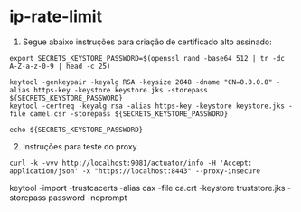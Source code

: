 # ip-rate-limit

1. Segue abaixo instruções para criação de certificado alto assinado: 

```
export SECRETS_KEYSTORE_PASSWORD=$(openssl rand -base64 512 | tr -dc A-Z-a-z-0-9 | head -c 25)

keytool -genkeypair -keyalg RSA -keysize 2048 -dname "CN=0.0.0.0" -alias https-key -keystore keystore.jks -storepass ${SECRETS_KEYSTORE_PASSWORD}
keytool -certreq -keyalg rsa -alias https-key -keystore keystore.jks -file camel.csr -storepass ${SECRETS_KEYSTORE_PASSWORD}

echo ${SECRETS_KEYSTORE_PASSWORD}
```
2. Instruções para teste do proxy
```
curl -k -vvv http://localhost:9081/actuator/info -H 'Accept: application/json' -x "https://localhost:8443" --proxy-insecure
```


keytool -import -trustcacerts -alias cax -file ca.crt -keystore truststore.jks -storepass password -noprompt  